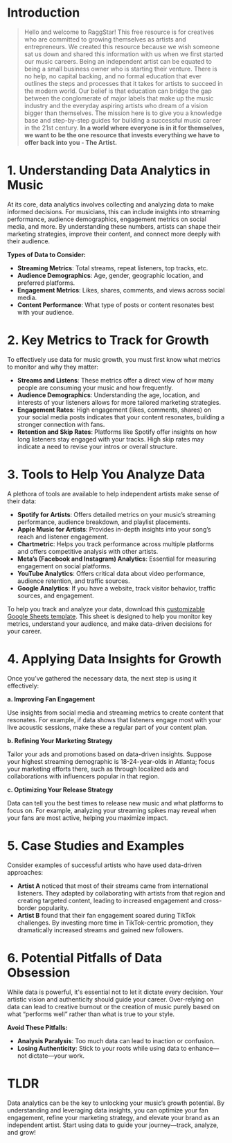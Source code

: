 <script lang='ts'>
  import BlogPageTemplate from '$lib/components/blog/BlogPageTemplate.svelte';
  import type { BlogCardProps } from '$lib/managers/BlogManager';
  import { ASSETS_PATH } from '$lib/managers/BlogManager';
  import { orderedBlogPosts } from '$lib/managers/BlogManager';
  import { page } from '$app/stores';

  const blogPostInfo: BlogCardProps = orderedBlogPosts.find((post) => post.slug === $page.route.id?.split('/')[3]);
  const assetsUrl = `${ASSETS_PATH}/${blogPostInfo.image}`;
</script>

<BlogPageTemplate
  title={blogPostInfo.title}
  subtitle={blogPostInfo.subtitle}
  published_date={blogPostInfo.date_published}
  coverImg={blogPostInfo.image}>

# Introduction
> Hello and welcome to RaggStar! This free resource is for creatives who are committed to growing themselves as artists and entrepreneurs. We created this resource because we wish someone sat us down and shared this information with us when we first started our music careers. Being an independent artist can be equated to being a small business owner who is starting their venture. There is no help, no capital backing, and no formal education that ever outlines the steps and processes that it takes for artists to succeed in the modern world. Our belief is that education can bridge the gap between the conglomerate of major labels that make up the music industry and the everyday aspiring artists who dream of a vision bigger than themselves. The mission here is to give you a knowledge base and step-by-step guides for building a successful music career in the 21st century. **In a world where everyone is in it for themselves, we want to be the one resource that invests everything we have to offer back into you - The Artist.**

# 1. Understanding Data Analytics in Music

At its core, data analytics involves collecting and analyzing data to make informed decisions. For musicians, this can include insights into streaming performance, audience demographics, engagement metrics on social media, and more. By understanding these numbers, artists can shape their marketing strategies, improve their content, and connect more deeply with their audience.

**Types of Data to Consider:**



* **Streaming Metrics**: Total streams, repeat listeners, top tracks, etc.
* **Audience Demographics**: Age, gender, geographic location, and preferred platforms.
* **Engagement Metrics**: Likes, shares, comments, and views across social media.
* **Content Performance**: What type of posts or content resonates best with your audience.


# 2. Key Metrics to Track for Growth

To effectively use data for music growth, you must first know what metrics to monitor and why they matter:



* **Streams and Listens**: These metrics offer a direct view of how many people are consuming your music and how frequently.
* **Audience Demographics**: Understanding the age, location, and interests of your listeners allows for more tailored marketing strategies.
* **Engagement Rates**: High engagement (likes, comments, shares) on your social media posts indicates that your content resonates, building a stronger connection with fans.
* **Retention and Skip Rates**: Platforms like Spotify offer insights on how long listeners stay engaged with your tracks. High skip rates may indicate a need to revise your intros or overall structure.


# 3. Tools to Help You Analyze Data

A plethora of tools are available to help independent artists make sense of their data:



* **Spotify for Artists**: Offers detailed metrics on your music’s streaming performance, audience breakdown, and playlist placements.
* **Apple Music for Artists**: Provides in-depth insights into your song’s reach and listener engagement.
* **Chartmetric**: Helps you track performance across multiple platforms and offers competitive analysis with other artists.
* **Meta’s (Facebook and Instagram) Analytics**: Essential for measuring engagement on social platforms.
* **YouTube Analytics**: Offers critical data about video performance, audience retention, and traffic sources.
* **Google Analytics**: If you have a website, track visitor behavior, traffic sources, and engagement.

To help you track and analyze your data, download this [customizable Google Sheets template](https://docs.google.com/spreadsheets/d/1AQbrt6YAj3OGX4Yv5N7odBIBZlBE6vCkjbgIEWUnbtc/edit?usp=sharing). This sheet is designed to help you monitor key metrics, understand your audience, and make data-driven decisions for your career.


# 4. Applying Data Insights for Growth

Once you’ve gathered the necessary data, the next step is using it effectively:

**a. Improving Fan Engagement**

Use insights from social media and streaming metrics to create content that resonates. For example, if data shows that listeners engage most with your live acoustic sessions, make these a regular part of your content plan.

**b. Refining Your Marketing Strategy**

Tailor your ads and promotions based on data-driven insights. Suppose your highest streaming demographic is 18-24-year-olds in Atlanta; focus your marketing efforts there, such as through localized ads and collaborations with influencers popular in that region.

**c. Optimizing Your Release Strategy**

Data can tell you the best times to release new music and what platforms to focus on. For example, analyzing your streaming spikes may reveal when your fans are most active, helping you maximize impact.


# 5. Case Studies and Examples

Consider examples of successful artists who have used data-driven approaches:



* **Artist A** noticed that most of their streams came from international listeners. They adapted by collaborating with artists from that region and creating targeted content, leading to increased engagement and cross-border popularity.
* **Artist B** found that their fan engagement soared during TikTok challenges. By investing more time in TikTok-centric promotion, they dramatically increased streams and gained new followers.


# 6. Potential Pitfalls of Data Obsession

While data is powerful, it's essential not to let it dictate every decision. Your artistic vision and authenticity should guide your career. Over-relying on data can lead to creative burnout or the creation of music purely based on what “performs well” rather than what is true to your style.

**Avoid These Pitfalls:**

* **Analysis Paralysis**: Too much data can lead to inaction or confusion.
* **Losing Authenticity**: Stick to your roots while using data to enhance—not dictate—your work.


# TLDR

Data analytics can be the key to unlocking your music’s growth potential. By understanding and leveraging data insights, you can optimize your fan engagement, refine your marketing strategy, and elevate your brand as an independent artist. Start using data to guide your journey—track, analyze, and grow!



</BlogPageTemplate>
